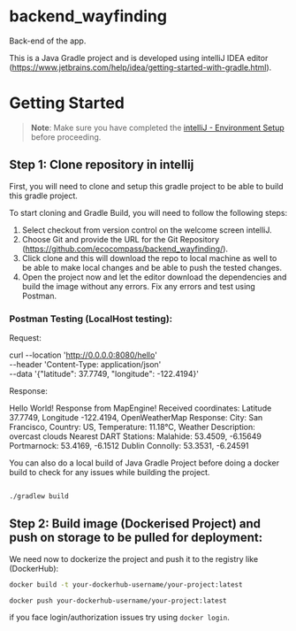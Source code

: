 # backend_wayfinding
Back-end of the app.

This is a Java Gradle project and is developed using intelliJ IDEA editor (https://www.jetbrains.com/help/idea/getting-started-with-gradle.html).

# Getting Started

> **Note**: Make sure you have completed the [intelliJ - Environment Setup](https://www.jetbrains.com/help/idea/getting-started.html) before proceeding.

## Step 1: Clone repository in intellij 

First, you will need to clone and setup this gradle project to be able to build this gradle project.

To start cloning and Gradle Build, you will need to follow the following steps:

1. Select checkout from version control on the welcome screen intelliJ.
2. Choose Git and provide the URL for the Git Repository (https://github.com/ecocompass/backend_wayfinding/).
3. Click clone and this will download the repo to local machine as well to be able to make local changes and be able to push the tested changes.
4. Open the project now and let the editor download the dependencies and build the image without any errors. Fix any errors and test using Postman.

### Postman Testing (LocalHost testing):

Request:

curl --location 'http://0.0.0.0:8080/hello' \
--header 'Content-Type: application/json' \
--data '{"latitude": 37.7749, "longitude": -122.4194}' 

Response:

Hello World! Response from MapEngine! Received coordinates: Latitude 37.7749, Longitude -122.4194, OpenWeatherMap Response: City: San Francisco, Country: US, Temperature: 11.18°C, Weather Description: overcast clouds Nearest DART Stations: Malahide: 53.4509, -6.15649 Portmarnock: 53.4169, -6.1512 Dublin Connolly: 53.3531, -6.24591 

You can also do a local build of Java Gradle Project before doing a docker build to check for any issues while building the project.

```bash

./gradlew build
```

## Step 2:  Build image (Dockerised Project) and push on storage to be pulled for deployment:

We need now to dockerize the project and push it to the registry like (DockerHub):

```bash
docker build -t your-dockerhub-username/your-project:latest 

docker push your-dockerhub-username/your-project:latest
```

if you face login/authorization issues try using `docker login`.

